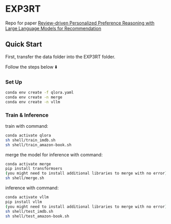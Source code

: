 # EXP3RT

Repo for paper [Review-driven Personalized Preference Reasoning with Large Language Models for Recommendation](https://arxiv.org/abs/2408.06276)

## Quick Start

First, transfer the data folder into the EXP3RT folder.

Follow the steps below ⬇️

### Set Up

```sh
conda env create -f qlora.yaml
conda env create -n merge
conda env create -n vllm
```

### Train & Inference

train with command:

```sh
conda activate qlora
sh shell/train_imdb.sh
sh shell/train_amazon-book.sh
```

merge the model for inference with command:

```sh
conda activate merge
pip install transformsers
(you might need to install additional libraries to merge with no error)
sh shell/merge.sh
```

inference with command:

```sh
conda activate vllm
pip install vllm
(you might need to install additional libraries to merge with no error)
sh shell/test_imdb.sh
sh shell/test_amazon-book.sh
```
